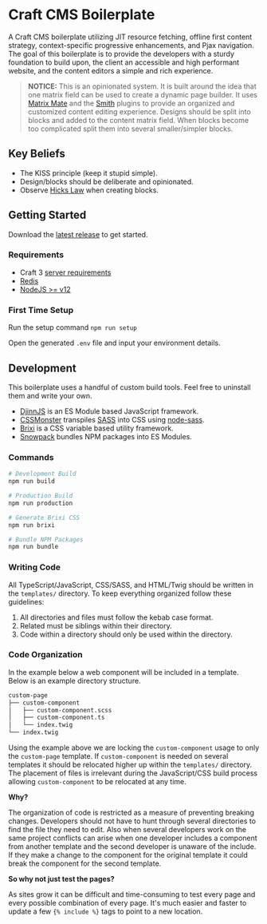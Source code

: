 # Craft CMS Boilerplate

A Craft CMS boilerplate utilizing JIT resource fetching, offline first content strategy, context-specific progressive enhancements, and Pjax navigation. The goal of this boilerplate is to provide the developers with a sturdy foundation to build upon, the client an accessible and high performant website, and the content editors a simple and rich experience.

> **NOTICE:** This is an opinionated system. It is built around the idea that one matrix field can be used to create a dynamic page builder. It uses [Matrix Mate](https://plugins.craftcms.com/matrixmate) and the [Smith](https://plugins.craftcms.com/smith) plugins to provide an organized and customized content editing experience. Designs should be split into blocks and added to the content matrix field. When blocks become too complicated split them into several smaller/simpler blocks.

## Key Beliefs

-   The KISS principle (keep it stupid simple).
-   Design/blocks should be deliberate and opinionated.
-   Observe [Hicks Law](https://lawsofux.com/hicks-law) when creating blocks.

## Getting Started

Download the [latest release](https://github.com/codewithkyle/craftcms-boilerplate/releases) to get started.

### Requirements

-   Craft 3 [server requirements](https://docs.craftcms.com/v3/requirements.html)
-   [Redis](https://redis.io/)
-   [NodeJS >= v12](https://nodejs.org/en/)

### First Time Setup

Run the setup command `npm run setup`

Open the generated `.env` file and input your environment details.

## Development

This boilerplate uses a handful of custom build tools. Feel free to uninstall them and write your own.

-   [DjinnJS](https://djinnjs.com/) is an ES Module based JavaScript framework.
-   [CSSMonster](https://github.com/codewithkyle/cssmonster) transpiles [SASS](https://sass-lang.com/) into CSS using [node-sass](https://github.com/sass/node-sass).
-   [Brixi](https://github.com/codewithkyle/brixi) is a CSS variable based utility framework.
-   [Snowpack](https://www.snowpack.dev/) bundles NPM packages into ES Modules.

### Commands

```sh
# Development Build
npm run build

# Production Build
npm run production

# Generate Brixi CSS
npm run brixi

# Bundle NPM Packages
npm run bundle
```

### Writing Code

All TypeScript/JavaScript, CSS/SASS, and HTML/Twig should be written in the `templates/` directory. To keep everything organized follow these guidelines:

1. All directories and files must follow the kebab case format.
1. Related must be siblings within their directory.
1. Code within a directory should only be used within the directory.

### Code Organization

In the example below a web component will be included in a template. Below is an example directory structure.

```sh
custom-page
├── custom-component
│   ├── custom-component.scss
│   ├── custom-component.ts
│   └── index.twig
└── index.twig
```

Using the example above we are locking the `custom-component` usage to only the `custom-page` template. If `custom-component` is needed on several templates it should be relocated higher up within the `templates/` directory. The placement of files is irrelevant during the JavaScript/CSS build process allowing `custom-component` to be relocated at any time.

**Why?**

The organization of code is restricted as a measure of preventing breaking changes. Developers should not have to hunt through several directories to find the file they need to edit. Also when several developers work on the same project conflicts can arise when one developer includes a component from another template and the second developer is unaware of the include. If they make a change to the component for the original template it could break the component for the second template.

**So why not just test the pages?**

As sites grow it can be difficult and time-consuming to test every page and every possible combination of every page. It's much easier and faster to update a few `{% include %}` tags to point to a new location.
